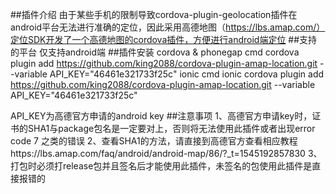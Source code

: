 ##插件介绍
由于某些手机的限制导致cordova-plugin-geolocation插件在android平台无法进行准确的定位，因此采用高德地图（https://lbs.amap.com/）定位SDK开发了一个高德地图的cordova插件，方便进行android端定位
##支持的平台
仅支持android端
##插件安装
cordova & phonegap cmd
cordova plugin add https://github.com/king2088/cordova-plugin-amap-location.git --variable API_KEY="46461e321733f25c"
ionic cmd
ionic cordova plugin add https://github.com/king2088/cordova-plugin-amap-location.git --variable API_KEY="46461e321733f25c"

API_KEY为高德官方申请的android key
##注意事项
1、高德官方申请key时，证书的SHA1与package包名是一定要对上，否则将无法使用此插件或者出现error code 7 之类的错误
2、查看SHA1的方法，请直接到高德官方查看相应教程https://lbs.amap.com/faq/android/android-map/86/?_t=1545192857830
3、打包时必须打release包并且签名后才能使用此插件，未签名的包使用此插件是直接报错的